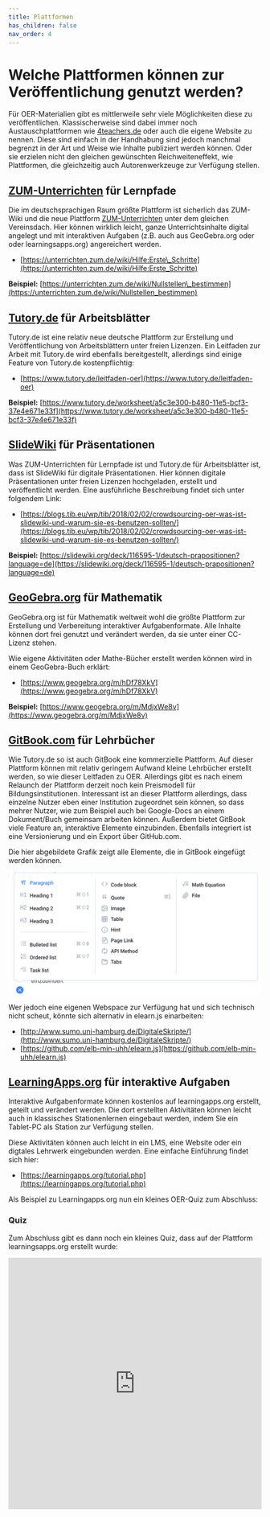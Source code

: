 ```yaml
---
title: Plattformen
has_children: false
nav_order: 4
---
```


# Welche Plattformen können zur Veröffentlichung genutzt werden?

Für OER-Materialien gibt es mittlerweile sehr viele Möglichkeiten diese zu veröffentlichen. Klassischerweise sind dabei immer noch Austauschplattformen wie [4teachers.de](www.4teachers.de) oder auch die eigene Website zu nennen. Diese sind einfach in der Handhabung sind jedoch manchmal begrenzt in der Art und Weise wie Inhalte publiziert werden können. Oder sie erzielen nicht den gleichen gewünschten Reichweiteneffekt, wie Plattformen, die gleichzeitig auch Autorenwerkzeuge zur Verfügung stellen.

## [ZUM-Unterrichten](https://unterrichten.zum.de/wiki/Hauptseite) für Lernpfade

Die im deutschsprachigen Raum größte Plattform ist sicherlich das ZUM-Wiki und die neue Plattform [ZUM-Unterrichten](https://unterrichten.zum.de/wiki/Hauptseite) unter dem gleichen Vereinsdach. Hier können wirklich leicht, ganze Unterrichtsinhalte digital angelegt und mit interaktiven Aufgaben \(z.B. auch aus GeoGebra.org oder oder learningsapps.org\) angereichert werden.

* [https://unterrichten.zum.de/wiki/Hilfe:Erste\_Schritte](https://unterrichten.zum.de/wiki/Hilfe:Erste_Schritte)

**Beispiel:** [https://unterrichten.zum.de/wiki/Nullstellen\_bestimmen](https://unterrichten.zum.de/wiki/Nullstellen_bestimmen)

## [Tutory.de](https://www.tutory.de/) für Arbeitsblätter

Tutory.de ist eine relativ neue deutsche Plattform zur Erstellung und Veröffentlichung von Arbeitsblättern unter freien Lizenzen. Ein Leitfaden zur Arbeit mit Tutory.de wird ebenfalls bereitgestellt, allerdings sind einige Feature von Tutory.de kostenpflichtig:

* [https://www.tutory.de/leitfaden-oer](https://www.tutory.de/leitfaden-oer)

**Beispiel:** [https://www.tutory.de/worksheet/a5c3e300-b480-11e5-bcf3-37e4e671e33f](https://www.tutory.de/worksheet/a5c3e300-b480-11e5-bcf3-37e4e671e33f)

## [SlideWiki](https://www.slidewiki.org) für Präsentationen

Was ZUM-Unterrichten für Lernpfade ist und Tutory.de für Arbeitsblätter ist, dass ist SlideWiki für digitale Präsentationen. Hier können digitale Präsentationen unter freien Lizenzen hochgeladen, erstellt und veröffentlicht werden. EIne ausführliche Beschreibung findet sich unter folgendem Link:

* [https://blogs.tib.eu/wp/tib/2018/02/02/crowdsourcing-oer-was-ist-slidewiki-und-warum-sie-es-benutzen-sollten/](https://blogs.tib.eu/wp/tib/2018/02/02/crowdsourcing-oer-was-ist-slidewiki-und-warum-sie-es-benutzen-sollten/)

**Beispiel:** [https://slidewiki.org/deck/116595-1/deutsch-prapositionen?language=de](https://slidewiki.org/deck/116595-1/deutsch-prapositionen?language=de)

## [GeoGebra.org](https://www.geogebra.org) für Mathematik

GeoGebra.org ist für Mathematik weltweit wohl die größte Plattform zur Erstellung und Verbereitung interaktiver Aufgabenformate. Alle Inhalte können dort frei genutzt und verändert werden, da sie unter einer CC-Lizenz stehen.

Wie eigene Aktivitäten oder Mathe-Bücher erstellt werden können wird in einem GeoGebra-Buch erklärt:

* [https://www.geogebra.org/m/hDf78XkV](https://www.geogebra.org/m/hDf78XkV)

**Beispiel:** [https://www.geogebra.org/m/MdjxWe8v](https://www.geogebra.org/m/MdjxWe8v)

## [GitBook.com](https://www.gitbook.com) für Lehrbücher

Wie Tutory.de so ist auch GitBook eine kommerzielle Plattform. Auf dieser Plattform können mit relativ geringem Aufwand kleine Lehrbücher erstellt werden, so wie dieser Leitfaden zu OER. Allerdings gibt es nach einem Relaunch der Plattform derzeit noch kein Preismodell für Bildungsinstitutionen. Interessant ist an dieser Plattform allerdings, dass einzelne Nutzer eben einer Institution zugeordnet sein können, so dass mehrer Nutzer, wie zum Beispiel auch bei Google-Docs an einem Dokument/Buch gemeinsam arbeiten können. Außerdem bietet GitBook viele Feature an, interaktive Elemente einzubinden. Ebenfalls integriert ist eine Versionierung und ein Export über GitHub.com.

Die hier abgebildete Grafik zeigt alle Elemente, die in GitBook eingefügt werden können.

![Einf&#xFC;gemen&#xFC; von GitBook.com](./assets/bildschirmfoto-2019-03-05-um-12.09.52.png)

Wer jedoch eine eigenen Webspace zur Verfügung hat und sich technisch nicht scheut, könnte sich alternativ in elearn.js einarbeiten:

* [http://www.sumo.uni-hamburg.de/DigitaleSkripte/](http://www.sumo.uni-hamburg.de/DigitaleSkripte/)
* [https://github.com/elb-min-uhh/elearn.js](https://github.com/elb-min-uhh/elearn.js)

## [LearningApps.org](https://learningapps.org/) für interaktive Aufgaben

Interaktive Aufgabenformate können kostenlos auf learningapps.org erstellt, geteilt und verändert werden. Die dort erstellten Aktivitäten können leicht auch in klassisches Stationenlernen eingebaut werden, indem Sie ein Tablet-PC als Station zur Verfügung stellen.

Diese Aktivitäten können auch leicht in ein LMS, eine Website oder ein digtales Lehrwerk eingebunden werden. Eine einfache Einführung findet sich hier:

* [https://learningapps.org/tutorial.php](https://learningapps.org/tutorial.php)

Als Beispiel zu Learningapps.org nun ein kleines OER-Quiz zum Abschluss:

### Quiz

Zum Abschluss gibt es dann noch ein kleines Quiz, dass auf der Plattform learningsapps.org erstellt wurde:

<iframe src="https://learningapps.org/watch?app=3035085" style="border:0px;width:100%;height:500px" webkitallowfullscreen="true" mozallowfullscreen="true"></iframe>

